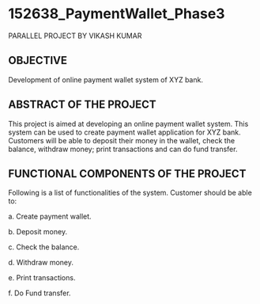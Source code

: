 # 152638_PaymentWallet_Phase3

PARALLEL PROJECT BY VIKASH KUMAR

OBJECTIVE 
----------
Development of online payment wallet system of XYZ bank.

ABSTRACT OF THE PROJECT
------------------------
This project is aimed at developing an online payment wallet system. 
This system can be used to create payment wallet application for XYZ bank. 
Customers will be able to deposit their money in the wallet, check the balance, withdraw money; print transactions 
and can do fund transfer.

FUNCTIONAL COMPONENTS OF THE PROJECT
--------------------------------------

Following is a list of functionalities of the system. 
Customer should be able to:

a.	Create payment wallet.

b.	Deposit money.

c.	Check the balance.

d.	Withdraw money.

e.	Print transactions.

f.	Do Fund transfer.
